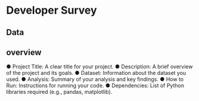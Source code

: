 # Developer Survey

## Data

## overview

● Project Title: A clear title for your project. 
● Description: A brief overview of the project and its goals. 
● Dataset: Information about the dataset you used. 
● Analysis: Summary of your analysis and key findings. 
● How to Run: Instructions for running your code. 
● Dependencies: List of Python libraries required (e.g., pandas, matplotlib).

